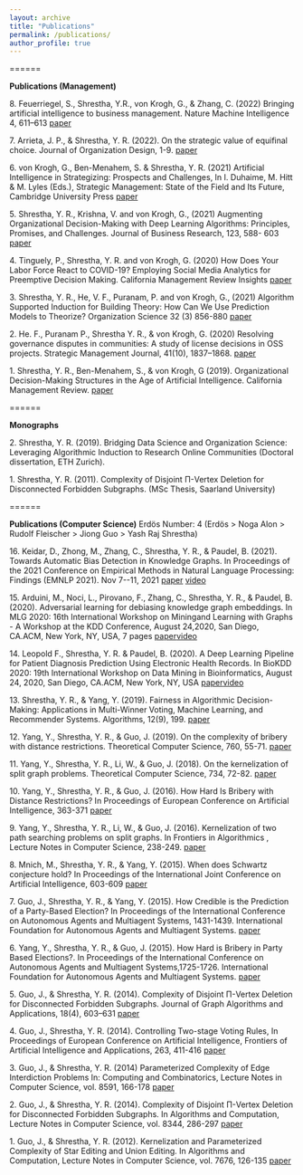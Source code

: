 ```yaml
---
layout: archive
title: "Publications"
permalink: /publications/
author_profile: true
---
```



====== 

**Publications (Management)**

8\. Feuerriegel, S., Shrestha, Y.R., von Krogh, G., & Zhang, C. (2022) Bringing artificial intelligence to business management. Nature Machine Intelligence 4, 611–613 [paper](https://doi.org/10.1038/s42256-022-00512-5)

7\. Arrieta, J. P., & Shrestha, Y. R. (2022). On the strategic value of equifinal choice. Journal of Organization Design, 1-9. [paper](https://link.springer.com/article/10.1007/s41469-022-00112-y)

6\. von Krogh, G., Ben-Menahem, S. & Shrestha, Y. R. (2021) Artificial Intelligence in Strategizing: Prospects and Challenges, In I. Duhaime, M. Hitt & M. Lyles (Eds.), Strategic Management: State of the Field and Its Future, Cambridge University Press  [paper](https://www.researchgate.net/publication/349210794_Artificial_Intelligence_in_Strategizing_Prospects_and_Challenges)

5\. Shrestha, Y. R., Krishna, V. and von Krogh, G., (2021) Augmenting Organizational Decision-Making with Deep Learning Algorithms: Principles, Promises, and Challenges. Journal of Business Research, 123, 588- 603 [paper](https://www.sciencedirect.com/science/article/pii/S0148296320306512)

4\. Tinguely, P., Shrestha, Y. R. and von Krogh, G. (2020) How Does Your Labor Force React to COVID-19? Employing Social Media Analytics for Preemptive Decision Making. California Management Review Insights [paper](https://cmr.berkeley.edu/2020/08/social-media-analytics/)

3\. Shrestha, Y. R., He, V. F., Puranam, P. and von Krogh, G., (2021) Algorithm Supported Induction for Building Theory: How Can We Use Prediction Models to Theorize? Organization Science 32 (3) 856-880 [paper](https://www.researchgate.net/publication/341407732_Algorithm_Supported_Induction_for_Building_Theory_How_Can_We_Use_Prediction_Models_to_Theorize)

2\.  He. F., Puranam P., Shrestha Y. R., & von Krogh, G. (2020) Resolving governance disputes in communities: A study of license decisions in OSS projects. Strategic Management Journal, 41(10), 1837–1868. [paper](https://onlinelibrary.wiley.com/doi/full/10.1002/smj.3181)

1\. Shrestha, Y. R., Ben-Menahem, S., & von Krogh, G (2019). Organizational Decision-Making Structures in the Age of Artificial Intelligence. California Management Review. [paper](https://drive.google.com/file/d/1KtuZg7c-aC8HnYb1kOpg23bCKiwl1PYn/view)


======

**Monographs**

2\. Shrestha, Y. R. (2019). Bridging Data Science and Organization Science: Leveraging Algorithmic Induction to Research Online Communities (Doctoral dissertation, ETH Zurich).

1\. Shrestha, Y. R. (2011). Complexity of Disjoint Π-Vertex Deletion for Disconnected Forbidden Subgraphs. (MSc Thesis, Saarland University)


======

**Publications (Computer Science)**
Erdös Number: 4 (Erdös > Noga Alon > Rudolf Fleischer > Jiong Guo > Yash Raj Shrestha)


16\. Keidar, D., Zhong, M., Zhang, C., Shrestha, Y. R., & Paudel, B. (2021). Towards Automatic Bias Detection in Knowledge Graphs. In Proceedings of the 2021 Conference on Empirical Methods in Natural Language Processing: Findings (EMNLP 2021). Nov 7--11, 2021 [paper](https://aclanthology.org/2021.findings-emnlp.321/) [video](https://underline.io/lecture/38292-towards-automatic-bias-detection-in-knowledge-graphs)

15\. Arduini, M., Noci, L., Pirovano, F., Zhang, C., Shrestha, Y. R., & Paudel, B. (2020). Adversarial learning for debiasing knowledge graph embeddings. In MLG 2020: 16th International Workshop on Miningand Learning with Graphs - A Workshop at the KDD Conference, August 24,2020, San Diego, CA.ACM, New York, NY, USA, 7 pages [paper](http://www.mlgworkshop.org/2020/papers/MLG2020_paper_39.pdf)[video](https://www.youtube.com/watch?v=a5fFOKc5os8)

14\. Leopold F., Shrestha, Y. R. & Paudel, B. (2020). A Deep Learning Pipeline for Patient Diagnosis Prediction Using Electronic Health Records. In BioKDD 2020: 19th International Workshop on Data Mining in Bioinformatics, August 24, 2020, San Diego, CA.ACM, New York, NY, USA [paper](https://www.researchgate.net/publication/342338696_A_Deep_Learning_Pipeline_for_Patient_Diagnosis_Prediction_Using_Electronic_Health_Records)[video](https://www.youtube.com/watch?v=DcNcrAOZ-wM&list=PLF7zSWyxw2NbPcHIw-eULAtSfCc02WDa8)

13\. Shrestha, Y. R., & Yang, Y. (2019). Fairness in Algorithmic Decision-Making: Applications in Multi-Winner Voting, Machine Learning, and Recommender Systems. Algorithms, 12(9), 199. [paper](https://www.mdpi.com/1999-4893/12/9/199)

12\. Yang, Y., Shrestha, Y. R., & Guo, J. (2019). On the complexity of bribery with distance restrictions. Theoretical Computer Science, 760, 55-71. [paper](https://www.sciencedirect.com/science/article/pii/S0304397518305292)

11\.  Yang, Y., Shrestha, Y. R., Li, W., & Guo, J. (2018). On the kernelization of split graph problems. Theoretical Computer Science, 734, 72-82. [paper](https://www.sciencedirect.com/science/article/pii/S0304397517306850)



10\. Yang, Y., Shrestha, Y. R., & Guo, J. (2016). How Hard Is Bribery with Distance Restrictions? In Proceedings of European Conference on Artificial Intelligence, 363-371 [paper](https://ebooks.iospress.nl/publication/44778)


9\. Yang, Y., Shrestha, Y. R., Li, W., & Guo, J. (2016). Kernelization of two path searching problems on split graphs. In Frontiers in Algorithmics , Lecture Notes in Computer Science, 238-249. [paper](https://link.springer.com/chapter/10.1007/978-3-319-39817-4_23)

8\. Mnich, M., Shrestha, Y. R., & Yang, Y. (2015). When does Schwartz conjecture hold? In Proceedings of the International Joint Conference on Artificial Intelligence, 603-609 [paper](https://www.ijcai.org/Proceedings/15/Papers/091.pdf)

7\. Guo, J., Shrestha, Y. R., & Yang, Y. (2015). How Credible is the Prediction of a Party-Based Election? In Proceedings of the International Conference on Autonomous Agents and Multiagent Systems, 1431-1439. International Foundation for Autonomous Agents and Multiagent Systems. [paper](https://dl.acm.org/doi/10.5555/2772879.2773335)

6\. Yang, Y., Shrestha, Y. R., & Guo, J. (2015). How Hard is Bribery in Party Based Elections?. In Proceedings of the International Conference on Autonomous Agents and Multiagent Systems,1725-1726. International Foundation for Autonomous Agents and Multiagent Systems. [paper](https://dl.acm.org/doi/10.5555/2772879.2773405)

5\. Guo, J., & Shrestha, Y. R. (2014). Complexity of Disjoint Π-Vertex Deletion for Disconnected Forbidden Subgraphs. Journal of Graph Algorithms and Applications, 18(4), 603–631 [paper](https://jgaa.info/getPaper?id=339)




4\. Guo, J., Shrestha, Y. R. (2014). Controlling Two-stage Voting Rules, In Proceedings of European Conference on Artificial Intelligence, Frontiers of Artificial Intelligence and Applications, 263, 411-416 [paper](https://ebooks.iospress.nl/publication/36975)

3\. Guo, J., & Shrestha, Y. R. (2014) Parameterized Complexity of Edge Interdiction Problems In: Computing and Combinatorics, Lecture Notes in Computer Science, vol. 8591, 166-178 [paper](https://link.springer.com/chapter/10.1007/978-3-319-08783-2_15)

2\. Guo, J., & Shrestha, Y. R. (2014). Complexity of Disjoint Π-Vertex Deletion for Disconnected Forbidden Subgraphs. In Algorithms and Computation, Lecture Notes in Computer Science, vol. 8344, 286-297 [paper](https://link.springer.com/chapter/10.1007/978-3-319-04657-0_27)

1\.  Guo, J., & Shrestha, Y. R. (2012). Kernelization and Parameterized Complexity of Star Editing and Union Editing. In Algorithms and Computation, Lecture Notes in Computer Science, vol. 7676, 126-135 [paper](https://link.springer.com/chapter/10.1007/978-3-642-35261-4_16)



